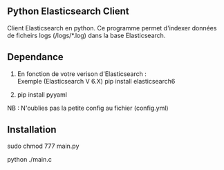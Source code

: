Python Elasticsearch Client
---------------------------

Client Elasticsearch en python. Ce programme permet d'indexer données de ficheirs logs (/logs/*.log) dans la base Elasticsearch.  

Dependance
-------------

 
1.  En fonction de votre verison d'Elasticsearch :  
    Exemple (Elasticsearch V 6.X) 
        pip install elasticsearch6

2.  pip install pyyaml

NB : N'oublies pas la petite config au fichier (config.yml) 

Installation
------------

  sudo chmod 777 main.py 

  python ./main.c



